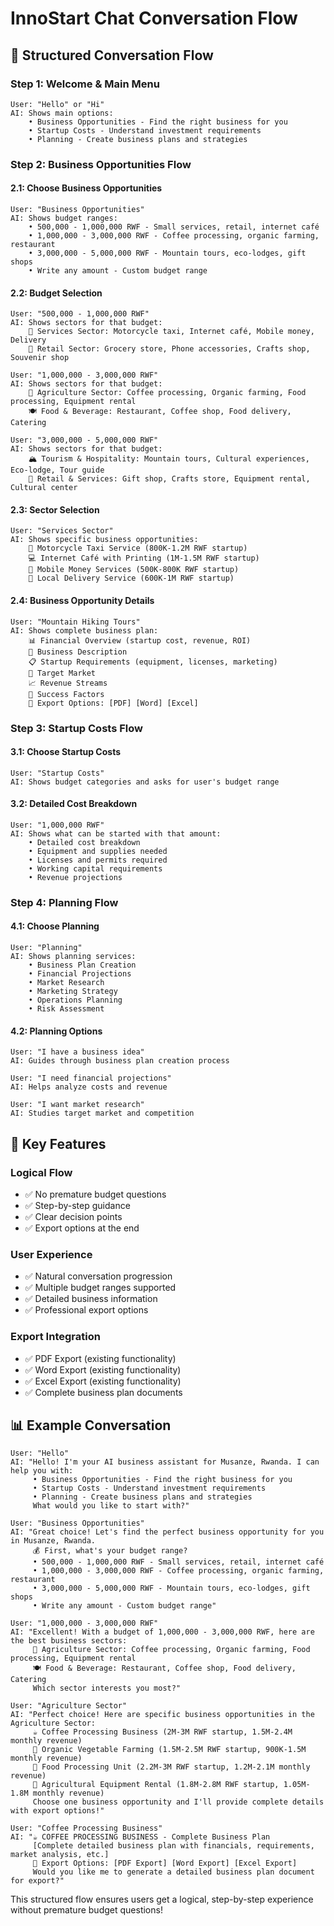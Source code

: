 # InnoStart Chat Conversation Flow

## 🎯 **Structured Conversation Flow**

### **Step 1: Welcome & Main Menu**
```
User: "Hello" or "Hi"
AI: Shows main options:
    • Business Opportunities - Find the right business for you
    • Startup Costs - Understand investment requirements  
    • Planning - Create business plans and strategies
```

### **Step 2: Business Opportunities Flow**

#### **2.1: Choose Business Opportunities**
```
User: "Business Opportunities"
AI: Shows budget ranges:
    • 500,000 - 1,000,000 RWF - Small services, retail, internet café
    • 1,000,000 - 3,000,000 RWF - Coffee processing, organic farming, restaurant
    • 3,000,000 - 5,000,000 RWF - Mountain tours, eco-lodges, gift shops
    • Write any amount - Custom budget range
```

#### **2.2: Budget Selection**
```
User: "500,000 - 1,000,000 RWF"
AI: Shows sectors for that budget:
    🚗 Services Sector: Motorcycle taxi, Internet café, Mobile money, Delivery
    🏪 Retail Sector: Grocery store, Phone accessories, Crafts shop, Souvenir shop

User: "1,000,000 - 3,000,000 RWF"  
AI: Shows sectors for that budget:
    🌱 Agriculture Sector: Coffee processing, Organic farming, Food processing, Equipment rental
    🍽️ Food & Beverage: Restaurant, Coffee shop, Food delivery, Catering

User: "3,000,000 - 5,000,000 RWF"
AI: Shows sectors for that budget:
    🏔️ Tourism & Hospitality: Mountain tours, Cultural experiences, Eco-lodge, Tour guide
    🏪 Retail & Services: Gift shop, Crafts store, Equipment rental, Cultural center
```

#### **2.3: Sector Selection**
```
User: "Services Sector"
AI: Shows specific business opportunities:
    🚗 Motorcycle Taxi Service (800K-1.2M RWF startup)
    💻 Internet Café with Printing (1M-1.5M RWF startup)
    📱 Mobile Money Services (500K-800K RWF startup)
    🚚 Local Delivery Service (600K-1M RWF startup)
```

#### **2.4: Business Opportunity Details**
```
User: "Mountain Hiking Tours"
AI: Shows complete business plan:
    📊 Financial Overview (startup cost, revenue, ROI)
    🎯 Business Description
    📋 Startup Requirements (equipment, licenses, marketing)
    👥 Target Market
    📈 Revenue Streams
    🚀 Success Factors
    📄 Export Options: [PDF] [Word] [Excel]
```

### **Step 3: Startup Costs Flow**

#### **3.1: Choose Startup Costs**
```
User: "Startup Costs"
AI: Shows budget categories and asks for user's budget range
```

#### **3.2: Detailed Cost Breakdown**
```
User: "1,000,000 RWF"
AI: Shows what can be started with that amount:
    • Detailed cost breakdown
    • Equipment and supplies needed
    • Licenses and permits required
    • Working capital requirements
    • Revenue projections
```

### **Step 4: Planning Flow**

#### **4.1: Choose Planning**
```
User: "Planning"
AI: Shows planning services:
    • Business Plan Creation
    • Financial Projections
    • Market Research
    • Marketing Strategy
    • Operations Planning
    • Risk Assessment
```

#### **4.2: Planning Options**
```
User: "I have a business idea"
AI: Guides through business plan creation process

User: "I need financial projections"
AI: Helps analyze costs and revenue

User: "I want market research"
AI: Studies target market and competition
```

## 🔄 **Key Features**

### **Logical Flow**
- ✅ No premature budget questions
- ✅ Step-by-step guidance
- ✅ Clear decision points
- ✅ Export options at the end

### **User Experience**
- ✅ Natural conversation progression
- ✅ Multiple budget ranges supported
- ✅ Detailed business information
- ✅ Professional export options

### **Export Integration**
- ✅ PDF Export (existing functionality)
- ✅ Word Export (existing functionality)  
- ✅ Excel Export (existing functionality)
- ✅ Complete business plan documents

## 📊 **Example Conversation**

```
User: "Hello"
AI: "Hello! I'm your AI business assistant for Musanze, Rwanda. I can help you with:
     • Business Opportunities - Find the right business for you
     • Startup Costs - Understand investment requirements
     • Planning - Create business plans and strategies
     What would you like to start with?"

User: "Business Opportunities"
AI: "Great choice! Let's find the perfect business opportunity for you in Musanze, Rwanda.
     💰 First, what's your budget range?
     • 500,000 - 1,000,000 RWF - Small services, retail, internet café
     • 1,000,000 - 3,000,000 RWF - Coffee processing, organic farming, restaurant
     • 3,000,000 - 5,000,000 RWF - Mountain tours, eco-lodges, gift shops
     • Write any amount - Custom budget range"

User: "1,000,000 - 3,000,000 RWF"
AI: "Excellent! With a budget of 1,000,000 - 3,000,000 RWF, here are the best business sectors:
     🌱 Agriculture Sector: Coffee processing, Organic farming, Food processing, Equipment rental
     🍽️ Food & Beverage: Restaurant, Coffee shop, Food delivery, Catering
     Which sector interests you most?"

User: "Agriculture Sector"
AI: "Perfect choice! Here are specific business opportunities in the Agriculture Sector:
     ☕ Coffee Processing Business (2M-3M RWF startup, 1.5M-2.4M monthly revenue)
     🌱 Organic Vegetable Farming (1.5M-2.5M RWF startup, 900K-1.5M monthly revenue)
     🍯 Food Processing Unit (2.2M-3M RWF startup, 1.2M-2.1M monthly revenue)
     🚜 Agricultural Equipment Rental (1.8M-2.8M RWF startup, 1.05M-1.8M monthly revenue)
     Choose one business opportunity and I'll provide complete details with export options!"

User: "Coffee Processing Business"
AI: "☕ COFFEE PROCESSING BUSINESS - Complete Business Plan
     [Complete detailed business plan with financials, requirements, market analysis, etc.]
     📄 Export Options: [PDF Export] [Word Export] [Excel Export]
     Would you like me to generate a detailed business plan document for export?"
```

This structured flow ensures users get a logical, step-by-step experience without premature budget questions!
